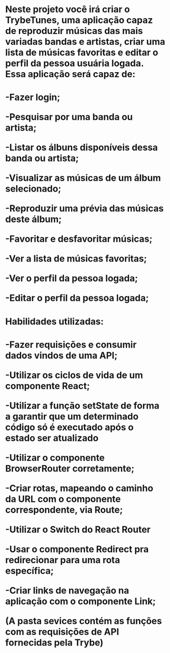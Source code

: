 <h1>Neste projeto você irá criar o TrybeTunes, uma aplicação capaz de reproduzir músicas das mais variadas bandas e artistas, criar uma lista de músicas favoritas e editar o perfil da pessoa usuária logada. Essa aplicação será capaz de:<h1>

-Fazer login;

-Pesquisar por uma banda ou artista;

-Listar os álbuns disponíveis dessa banda ou artista;

-Visualizar as músicas de um álbum selecionado;

-Reproduzir uma prévia das músicas deste álbum;

-Favoritar e desfavoritar músicas;

-Ver a lista de músicas favoritas;

-Ver o perfil da pessoa logada;

-Editar o perfil da pessoa logada;

<h1>Habilidades utilizadas:<h1>

-Fazer requisições e consumir dados vindos de uma API;

-Utilizar os ciclos de vida de um componente React;

-Utilizar a função setState de forma a garantir que um determinado código só é executado após o estado ser atualizado

-Utilizar o componente BrowserRouter corretamente;

-Criar rotas, mapeando o caminho da URL com o componente correspondente, via Route;

-Utilizar o Switch do React Router

-Usar o componente Redirect pra redirecionar para uma rota específica;

-Criar links de navegação na aplicação com o componente Link;

(A pasta sevices contém as funções com as requisições de API fornecidas pela Trybe)